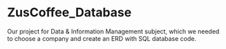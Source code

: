 # ZusCoffee_Database
Our project for Data &amp; Information Management subject, which we needed to choose a company and create an ERD with SQL database code.
